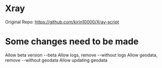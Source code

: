 # Xray

Original Repo: https://github.com/kirin10000/Xray-script

# Some changes need to be made
Allow beta version --beta
Allow logs, remove --without logs
Allow geodata, remove --without geodata
Allow updating geodata
